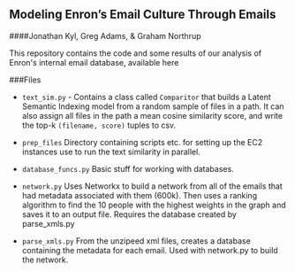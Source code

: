 Modeling Enron’s Email Culture Through Emails
--------------------------
####Jonathan Kyl, Greg Adams, & Graham Northrup

This repository contains the code and some results of our analysis of Enron's internal email database, available here

###Files
 * `text_sim.py` - Contains a class called ```Comparitor``` that builds a Latent Semantic Indexing model from a random sample of files in a path. It can also assign all files in the path a mean cosine similarity score, and write the top-k ```(filename, score)``` tuples to csv.

 * `prep_files` Directory containing scripts etc. for setting up the EC2 instances use to run the text similarity in parallel.

 * `database_funcs.py` Basic stuff for working with databases.

 * `network.py` Uses Networkx to build a network from all of the emails that had metadata associated with them (600k). Then uses a ranking algorithm to find the 10 people with the highest weights in the graph and saves it to an output file. Requires the database created by parse_xmls.py
 
 * `parse_xmls.py` From the unzipeed xml files, creates a database containing the metadata for each email. Used with network.py to build the network.